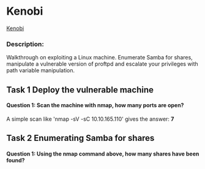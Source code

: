 # Kenobi

[Kenobi](https://tryhackme.com/room/kenobi) 

### Description:
Walkthrough on exploiting a Linux machine. Enumerate Samba for shares, manipulate a vulnerable version of proftpd and escalate your privileges with path variable manipulation.

## Task 1 Deploy the vulnerable machine

#### Question 1: Scan the machine with nmap, how many ports are open?

A simple scan like 'nmap -sV -sC 10.10.165.110' gives the answer: **7**

## Task 2 Enumerating Samba for shares

#### Question 1: Using the nmap command above, how many shares have been found?

